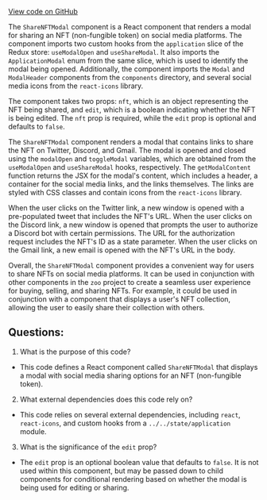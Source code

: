 [View code on GitHub](zoo-labs/zoo/blob/master/core/src/modals/ShareNFTModal/index.tsx)

The `ShareNFTModal` component is a React component that renders a modal for sharing an NFT (non-fungible token) on social media platforms. The component imports two custom hooks from the `application` slice of the Redux store: `useModalOpen` and `useShareModal`. It also imports the `ApplicationModal` enum from the same slice, which is used to identify the modal being opened. Additionally, the component imports the `Modal` and `ModalHeader` components from the `components` directory, and several social media icons from the `react-icons` library.

The component takes two props: `nft`, which is an object representing the NFT being shared, and `edit`, which is a boolean indicating whether the NFT is being edited. The `nft` prop is required, while the `edit` prop is optional and defaults to `false`.

The `ShareNFTModal` component renders a modal that contains links to share the NFT on Twitter, Discord, and Gmail. The modal is opened and closed using the `modalOpen` and `toggleModal` variables, which are obtained from the `useModalOpen` and `useShareModal` hooks, respectively. The `getModalContent` function returns the JSX for the modal's content, which includes a header, a container for the social media links, and the links themselves. The links are styled with CSS classes and contain icons from the `react-icons` library.

When the user clicks on the Twitter link, a new window is opened with a pre-populated tweet that includes the NFT's URL. When the user clicks on the Discord link, a new window is opened that prompts the user to authorize a Discord bot with certain permissions. The URL for the authorization request includes the NFT's ID as a state parameter. When the user clicks on the Gmail link, a new email is opened with the NFT's URL in the body.

Overall, the `ShareNFTModal` component provides a convenient way for users to share NFTs on social media platforms. It can be used in conjunction with other components in the `zoo` project to create a seamless user experience for buying, selling, and sharing NFTs. For example, it could be used in conjunction with a component that displays a user's NFT collection, allowing the user to easily share their collection with others.
## Questions: 
 1. What is the purpose of this code?
- This code defines a React component called `ShareNFTModal` that displays a modal with social media sharing options for an NFT (non-fungible token).

2. What external dependencies does this code rely on?
- This code relies on several external dependencies, including `react`, `react-icons`, and custom hooks from a `../../state/application` module.

3. What is the significance of the `edit` prop?
- The `edit` prop is an optional boolean value that defaults to `false`. It is not used within this component, but may be passed down to child components for conditional rendering based on whether the modal is being used for editing or sharing.
